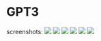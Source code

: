 # GPT3
screenshots:
<img src="https://user-images.githubusercontent.com/125100238/235531597-6719c735-0e8e-41da-b780-f01a093fc883.png">
<img src="https://user-images.githubusercontent.com/125100238/235531606-70230a24-cab9-436e-94ab-8969e213f77a.png">
<img src="https://user-images.githubusercontent.com/125100238/235531612-1a973b0f-4a10-4599-b4b8-4a340baa757a.png">
<img src="https://user-images.githubusercontent.com/125100238/235531626-42a10aac-6b5e-4991-949b-b5282cc9e441.png">
<img src="https://user-images.githubusercontent.com/125100238/235531643-50769dd4-1ab3-4442-ac63-e5b91b2e7506.png">
<img src="https://user-images.githubusercontent.com/125100238/235531659-759a7aa1-e861-438e-85fe-c42f585e0a55.png">

